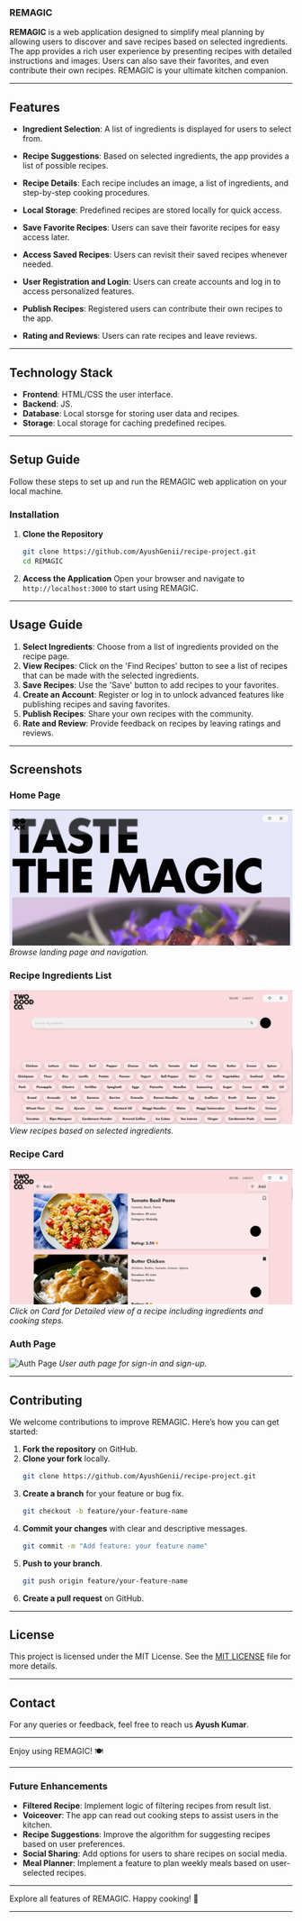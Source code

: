 ### REMAGIC

**REMAGIC** is a web application designed to simplify meal planning by allowing users to discover and save recipes based on selected ingredients. The app provides a rich user experience by presenting recipes with detailed instructions and images. Users can also save their favorites, and even contribute their own recipes. REMAGIC is your ultimate kitchen companion.

---

## Features

- **Ingredient Selection**: A list of ingredients is displayed for users to select from.
- **Recipe Suggestions**: Based on selected ingredients, the app provides a list of possible recipes.
- **Recipe Details**: Each recipe includes an image, a list of ingredients, and step-by-step cooking procedures.
- **Local Storage**: Predefined recipes are stored locally for quick access.

- **Save Favorite Recipes**: Users can save their favorite recipes for easy access later.
- **Access Saved Recipes**: Users can revisit their saved recipes whenever needed.

- **User Registration and Login**: Users can create accounts and log in to access personalized features.
- **Publish Recipes**: Registered users can contribute their own recipes to the app.
- **Rating and Reviews**: Users can rate recipes and leave reviews.

---

## Technology Stack

- **Frontend**: HTML/CSS the user interface.
- **Backend**: JS.
- **Database**: Local storsge for storing user data and recipes.
- **Storage**: Local storage for caching predefined recipes.

---

## Setup Guide

Follow these steps to set up and run the REMAGIC web application on your local machine.

### Installation

1. **Clone the Repository**
   ```bash
   git clone https://github.com/AyushGenii/recipe-project.git
   cd REMAGIC
   ```

2. **Access the Application**
   Open your browser and navigate to `http://localhost:3000` to start using REMAGIC.

---

## Usage Guide

1. **Select Ingredients**: Choose from a list of ingredients provided on the recipe page.
2. **View Recipes**: Click on the 'Find Recipes' button to see a list of recipes that can be made with the selected ingredients.
3. **Save Recipes**: Use the 'Save' button to add recipes to your favorites.
4. **Create an Account**: Register or log in to unlock advanced features like publishing recipes and saving favorites.
5. **Publish Recipes**: Share your own recipes with the community.
6. **Rate and Review**: Provide feedback on recipes by leaving ratings and reviews.

---

## Screenshots

### Home Page
![Home Page](/Demo/homepage.png)
*Browse landing page and navigation.*

### Recipe  Ingredients List
![Recipe Ingredients](/Demo/recipepage.png)
*View recipes based on selected ingredients.*

### Recipe Card
![Recipe Card](/Demo/recipecardpage.png)
*Click on Card for Detailed view of a recipe including ingredients and cooking steps.*

### Auth Page
![Auth Page](./screenshots/profile.png)
*User auth page for sign-in and sign-up.*

---

## Contributing

We welcome contributions to improve REMAGIC. Here’s how you can get started:

1. **Fork the repository** on GitHub.
2. **Clone your fork** locally.
   ```bash
   git clone https://github.com/AyushGenii/recipe-project.git
   ```
3. **Create a branch** for your feature or bug fix.
   ```bash
   git checkout -b feature/your-feature-name
   ```
4. **Commit your changes** with clear and descriptive messages.
   ```bash
   git commit -m "Add feature: your feature name"
   ```
5. **Push to your branch**.
   ```bash
   git push origin feature/your-feature-name
   ```
6. **Create a pull request** on GitHub.

---

## License

This project is licensed under the MIT License. See the [MIT LICENSE](https://choosealicense.com/licenses/mit) file for more details.

---

## Contact

For any queries or feedback, feel free to reach us **Ayush Kumar**.

---

Enjoy using REMAGIC! 🍽️

---

### Future Enhancements

- **Filtered Recipe**: Implement logic of filtering recipes from result list.
- **Voiceover**: The app can read out cooking steps to assist users in the kitchen.
- **Recipe Suggestions**: Improve the algorithm for suggesting recipes based on user preferences.
- **Social Sharing**: Add options for users to share recipes on social media.
- **Meal Planner**: Implement a feature to plan weekly meals based on user-selected recipes.

---

Explore all features of REMAGIC. Happy cooking! 🥘

---